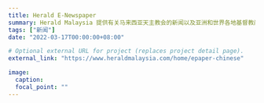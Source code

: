 ```yaml
---
title: Herald E-Newspaper
summary: Herald Malaysia 提供有关马来西亚天主教会的新闻以及亚洲和世界各地基督教问题的分析。
tags: ["新闻"]
date: "2022-03-17T00:00:00+08:00"

# Optional external URL for project (replaces project detail page).
external_link: "https://www.heraldmalaysia.com/home/epaper-chinese"

image:
  caption:
  focal_point: ""
---
```

